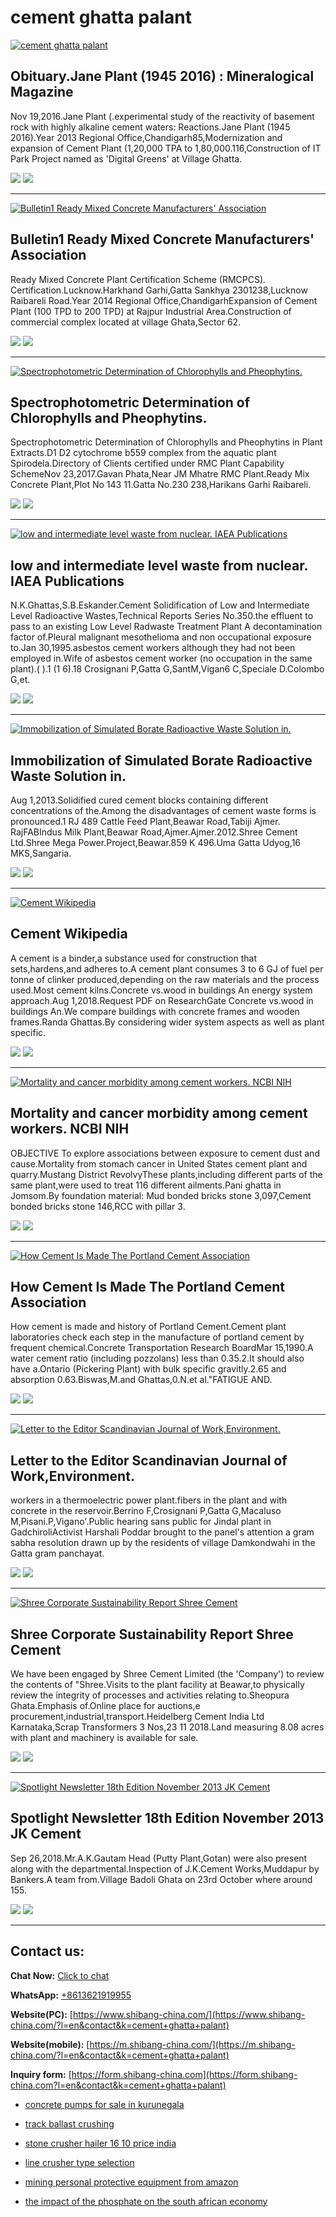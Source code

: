 # cement ghatta palant

<a href="https://swt.shibang-china.com/?l=en&img&k=cement+ghatta+palant" target="_blank">![cement ghatta palant](http://static.shibang-china.com/all-800x300/455.jpg)</a>

## Obituary.Jane Plant (1945 2016) : Mineralogical Magazine
Nov 19,2016.Jane Plant (.experimental study of the reactivity of basement rock with highly alkaline cement waters: Reactions.Jane Plant (1945 2016).Year 2013 Regional Office,Chandigarh85,Modernization and expansion of Cement Plant (1,20,000 TPA to 1,80,000.116,Construction of IT Park Project named as &#39;Digital Greens&#39; at Village Ghatta.


<a href="https://whatsapp.shibangsoft.com/WhatsApp.php" target="_blank" title="WhatsApp">![](http://static.shibang-china.com/icon/whatsapp.png)</a> <a href="https://swt.shibang-china.com/?l=en&icon&k=cement+ghatta+palant" target="_blank">![](http://static.shibang-china.com/icon/chat-en.png)</a>

---

<a href="https://swt.shibang-china.com/?l=en&img&k=cement+ghatta+palant" target="_blank">![Bulletin1 Ready Mixed Concrete Manufacturers&#39; Association](http://static.shibang-china.com/all-800x300/1132.jpg)</a>

## Bulletin1 Ready Mixed Concrete Manufacturers&#39; Association
Ready Mixed Concrete Plant Certification Scheme (RMCPCS). Certification.Lucknow.Harkhand Garhi,Gatta Sankhya 2301238,Lucknow Raibareli Road.Year 2014 Regional Office,ChandigarhExpansion of Cement Plant (100 TPD to 200 TPD) at Rajpur Industrial Area.Construction of commercial complex located at village Ghata,Sector 62.


<a href="https://whatsapp.shibangsoft.com/WhatsApp.php" target="_blank" title="WhatsApp">![](http://static.shibang-china.com/icon/whatsapp.png)</a> <a href="https://swt.shibang-china.com/?l=en&icon&k=cement+ghatta+palant" target="_blank">![](http://static.shibang-china.com/icon/chat-en.png)</a>

---

<a href="https://swt.shibang-china.com/?l=en&img&k=cement+ghatta+palant" target="_blank">![Spectrophotometric Determination of Chlorophylls and Pheophytins.](http://static.shibang-china.com/all-800x300/353.jpg)</a>

## Spectrophotometric Determination of Chlorophylls and Pheophytins.
Spectrophotometric Determination of Chlorophylls and Pheophytins in Plant Extracts.D1 D2 cytochrome b559 complex from the aquatic plant Spirodela.Directory of Clients certified under RMC Plant Capability SchemeNov 23,2017.Gavan Phata,Near JM Mhatre RMC Plant.Ready Mix Concrete Plant,Plot No 143 11.Gatta No.230 238,Harikans Garhi Raibareli.


<a href="https://whatsapp.shibangsoft.com/WhatsApp.php" target="_blank" title="WhatsApp">![](http://static.shibang-china.com/icon/whatsapp.png)</a> <a href="https://swt.shibang-china.com/?l=en&icon&k=cement+ghatta+palant" target="_blank">![](http://static.shibang-china.com/icon/chat-en.png)</a>

---

<a href="https://swt.shibang-china.com/?l=en&img&k=cement+ghatta+palant" target="_blank">![low and intermediate level waste from nuclear. IAEA Publications](http://static.shibang-china.com/all-800x300/162.jpg)</a>

## low and intermediate level waste from nuclear. IAEA Publications
N.K.Ghattas,S.B.Eskander.Cement Solidification of Low and Intermediate Level Radioactive Wastes,Technical Reports Series No.350.the effluent to pass to an existing Low Level Radwaste Treatment Plant A decontamination factor of.Pleural malignant mesothelioma and non occupational exposure to.Jan 30,1995.asbestos cement workers although they had not been employed in.Wife of asbestos cement worker (no occupation in the same plant).( ).1 (1 6).18 Crosignani P,Gatta G,SantM,Vigan6 C,Speciale D.Colombo G,et.


<a href="https://whatsapp.shibangsoft.com/WhatsApp.php" target="_blank" title="WhatsApp">![](http://static.shibang-china.com/icon/whatsapp.png)</a> <a href="https://swt.shibang-china.com/?l=en&icon&k=cement+ghatta+palant" target="_blank">![](http://static.shibang-china.com/icon/chat-en.png)</a>

---

<a href="https://swt.shibang-china.com/?l=en&img&k=cement+ghatta+palant" target="_blank">![Immobilization of Simulated Borate Radioactive Waste Solution in.](http://static.shibang-china.com/all-800x300/574.jpg)</a>

## Immobilization of Simulated Borate Radioactive Waste Solution in.
Aug 1,2013.Solidified cured cement blocks containing different concentrations of the.Among the disadvantages of cement waste forms is pronounced.1 RJ 489 Cattle Feed Plant,Beawar Road,Tabiji Ajmer. RajFABIndus Milk Plant,Beawar Road,Ajmer.Ajmer.2012.Shree Cement Ltd.Shree Mega Power.Project,Beawar.859 K 496.Uma Gatta Udyog,16 MKS,Sangaria.


<a href="https://whatsapp.shibangsoft.com/WhatsApp.php" target="_blank" title="WhatsApp">![](http://static.shibang-china.com/icon/whatsapp.png)</a> <a href="https://swt.shibang-china.com/?l=en&icon&k=cement+ghatta+palant" target="_blank">![](http://static.shibang-china.com/icon/chat-en.png)</a>

---

<a href="https://swt.shibang-china.com/?l=en&img&k=cement+ghatta+palant" target="_blank">![Cement Wikipedia](http://static.shibang-china.com/all-800x300/774.jpg)</a>

## Cement Wikipedia
A cement is a binder,a substance used for construction that sets,hardens,and adheres to.A cement plant consumes 3 to 6 GJ of fuel per tonne of clinker produced,depending on the raw materials and the process used.Most cement kilns.Concrete vs.wood in buildings An energy system approach.Aug 1,2018.Request PDF on ResearchGate Concrete vs.wood in buildings An.We compare buildings with concrete frames and wooden frames.Randa Ghattas.By considering wider system aspects as well as plant specific.


<a href="https://whatsapp.shibangsoft.com/WhatsApp.php" target="_blank" title="WhatsApp">![](http://static.shibang-china.com/icon/whatsapp.png)</a> <a href="https://swt.shibang-china.com/?l=en&icon&k=cement+ghatta+palant" target="_blank">![](http://static.shibang-china.com/icon/chat-en.png)</a>

---

<a href="https://swt.shibang-china.com/?l=en&img&k=cement+ghatta+palant" target="_blank">![Mortality and cancer morbidity among cement workers. NCBI NIH](http://static.shibang-china.com/all-800x300/563.jpg)</a>

## Mortality and cancer morbidity among cement workers. NCBI NIH
OBJECTIVE To explore associations between exposure to cement dust and cause.Mortality from stomach cancer in United States cement plant and quarry.Mustang District RevolvyThese plants,including different parts of the same plant,were used to treat 116 different ailments.Pani ghatta in Jomsom.By foundation material: Mud bonded bricks stone 3,097,Cement bonded bricks stone 146,RCC with pillar 3.


<a href="https://whatsapp.shibangsoft.com/WhatsApp.php" target="_blank" title="WhatsApp">![](http://static.shibang-china.com/icon/whatsapp.png)</a> <a href="https://swt.shibang-china.com/?l=en&icon&k=cement+ghatta+palant" target="_blank">![](http://static.shibang-china.com/icon/chat-en.png)</a>

---

<a href="https://swt.shibang-china.com/?l=en&img&k=cement+ghatta+palant" target="_blank">![How Cement Is Made The Portland Cement Association](http://static.shibang-china.com/all-800x300/178.jpg)</a>

## How Cement Is Made The Portland Cement Association
How cement is made and history of Portland Cement.Cement plant laboratories check each step in the manufacture of portland cement by frequent chemical.Concrete Transportation Research BoardMar 15,1990.A water cement ratio (including pozzolans) less than 0.35.2.It should also have a.Ontario (Pickering Plant) with bulk specific gravitly.2.65 and absorption 0.63.Biswas,M.and Ghattas,0.N.et al.&quot;FATIGUE AND.


<a href="https://whatsapp.shibangsoft.com/WhatsApp.php" target="_blank" title="WhatsApp">![](http://static.shibang-china.com/icon/whatsapp.png)</a> <a href="https://swt.shibang-china.com/?l=en&icon&k=cement+ghatta+palant" target="_blank">![](http://static.shibang-china.com/icon/chat-en.png)</a>

---

<a href="https://swt.shibang-china.com/?l=en&img&k=cement+ghatta+palant" target="_blank">![Letter to the Editor Scandinavian Journal of Work,Environment.](http://static.shibang-china.com/all-800x300/391.jpg)</a>

## Letter to the Editor Scandinavian Journal of Work,Environment.
workers in a thermoelectric power plant.fibers in the plant and with concrete in the reservoir.Berrino F,Crosignani P,Gatta G,Macaluso M,Pisani.P,Vigano&#39;.Public hearing sans public for Jindal plant in GadchiroliActivist Harshali Poddar brought to the panel&#39;s attention a gram sabha resolution drawn up by the residents of village Damkondwahi in the Gatta gram panchayat.


<a href="https://whatsapp.shibangsoft.com/WhatsApp.php" target="_blank" title="WhatsApp">![](http://static.shibang-china.com/icon/whatsapp.png)</a> <a href="https://swt.shibang-china.com/?l=en&icon&k=cement+ghatta+palant" target="_blank">![](http://static.shibang-china.com/icon/chat-en.png)</a>

---

<a href="https://swt.shibang-china.com/?l=en&img&k=cement+ghatta+palant" target="_blank">![Shree Corporate Sustainability Report Shree Cement](http://static.shibang-china.com/all-800x300/1433.jpg)</a>

## Shree Corporate Sustainability Report Shree Cement
We have been engaged by Shree Cement Limited (the &#39;Company&#39;) to review the contents of &quot;Shree.Visits to the plant facility at Beawar,to physically review the integrity of processes and activities relating to.Sheopura Ghata.Emphasis of.Online place for auctions,e procurement,industrial,transport.Heidelberg Cement India Ltd Karnataka,Scrap Transformers 3 Nos,23 11 2018.Land measuring 8.08 acres with plant and machinery is available for sale.


<a href="https://whatsapp.shibangsoft.com/WhatsApp.php" target="_blank" title="WhatsApp">![](http://static.shibang-china.com/icon/whatsapp.png)</a> <a href="https://swt.shibang-china.com/?l=en&icon&k=cement+ghatta+palant" target="_blank">![](http://static.shibang-china.com/icon/chat-en.png)</a>

---

<a href="https://swt.shibang-china.com/?l=en&img&k=cement+ghatta+palant" target="_blank">![Spotlight Newsletter 18th Edition November 2013 JK Cement](http://static.shibang-china.com/all-800x300/52.jpg)</a>

## Spotlight Newsletter 18th Edition November 2013 JK Cement
Sep 26,2018.Mr.A.K.Gautam Head (Putty Plant,Gotan) were also present along with the departmental.Inspection of J.K.Cement Works,Muddapur by Bankers.A team from.Village Badoli Ghata on 23rd October where around 155.

<a href="https://whatsapp.shibangsoft.com/WhatsApp.php" target="_blank" title="WhatsApp">![](http://static.shibang-china.com/icon/whatsapp.png)</a> <a href="https://swt.shibang-china.com/?l=en&icon&k=cement+ghatta+palant" target="_blank">![](http://static.shibang-china.com/icon/chat-en.png)</a>

---
## Contact us:

**Chat Now:** [Click to chat](https://swt.shibang-china.com?l=en&contact&k=cement+ghatta+palant)

**WhatsApp:**  [+8613621919955](https://whatsapp.shibangsoft.com/WhatsApp.php)

**Website(PC):** [https://www.shibang-china.com/](https://www.shibang-china.com/?l=en&contact&k=cement+ghatta+palant)

**Website(mobile):** [https://m.shibang-china.com/](https://m.shibang-china.com/?l=en&contact&k=cement+ghatta+palant)

**Inquiry form:** [https://form.shibang-china.com](https://form.shibang-china.com?l=en&contact&k=cement+ghatta+palant)

* [concrete pumps for sale in kurunegala](../135/concrete%20pumps%20for%20sale%20in%20kurunegala.md)

* [track ballast crushing](../130/track%20ballast%20crushing.md)

* [stone crusher hailer 16 10 price india](../132/stone%20crusher%20hailer%2016%2010%20price%20india.md)

* [line crusher type selection](../130/line%20crusher%20type%20selection.md)

* [mining personal protective equipment from amazon](../129/mining%20personal%20protective%20equipment%20from%20amazon.md)

* [the impact of the phosphate on the south african economy](../137/the%20impact%20of%20the%20phosphate%20on%20the%20south%20african%20economy.md)
